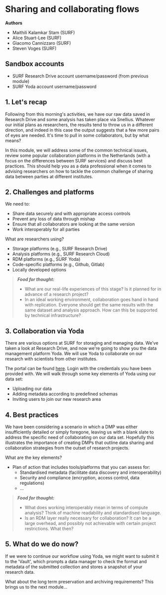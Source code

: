 # Sharing and collaborating flows

**Authors**
- Maithili Kalamkar Stam (SURF)
- Alice Stuart-Lee (SURF)
- Giacomo Cannizzaro (SURF)
- Steven Voges (SURF)

## Sandbox accounts 

- SURF Research Drive account username/password (from previous module)
- SURF Yoda account username/password

## 1. Let's recap
Following from this morning's activities, we have our raw data saved in Research Drive and some analysis has taken place via Snellius. Whatever our initial plans as researchers, the results tend to throw us in a different direction, and indeed in this case the output suggests that a few more pairs of eyes are needed. It's time to pull in some collaborators, but by what means?  

In this module, we will address some of the common technical issues, review some popular collaboration platforms in the Netherlands (with a focus on the differences between SURF services) and discuss best practices. This should help you as a data professional when it comes to advising researchers on how to tackle the common challenge of sharing data between parties at different institutes. 

## 2. Challenges and platforms 

We need to: 
- Share data securely and with appropriate access controls
- Prevent any loss of data through mishap
- Ensure that all collaborators are looking at the same version 
- Work interoperably for all parties

What are researchers using? 
- Storage platforms (e.g., SURF Research Drive)
- Analysis platforms (e.g., SURF Research Cloud)
- RDM platforms (e.g., SURF Yoda)
- Code-specific platforms (e.g., Github, Gitlab)
- Locally developed options

> **_Food for thought:_**
> * What are our real-life experiences of this stage? Is it planned for in advance of a research project? 
> * In an ideal working environment, collaboration goes hand in hand with replication. Everyone should get the same results with the same dataset and analysis approach. How can this be supported by technical infrastructure? 

## 3. Collaboration via Yoda

There are various options at SURF for storaging and managing data. We've taken a look at Research Drive, and now we're going to show you the data management platform Yoda. We will use Yoda to collaborate on our research with scientists from other institutes. 

The portal can be found [here](https://scuba-yoda.irods.surfsara.nl). Login with the credentials you have been provided with. We will walk through some key elements of Yoda using our data set:
- Uploading our data
- Adding metadata according to predefined schemas
- Inviting users to join our new research area

## 4. Best practices
We have been considering a scenario in which a DMP was either insufficiently detailed or simply foregone, leaving us with a blank slate to address the specific need of collaborating on our data set. Hopefully this illustrates the importance of creating DMPs that outline data sharing and collaboration strategies from the outset of research projects. 

What are the key elements? 
- Plan of action that includes tools/platforms that you can assess for:
  - Standardised metadata (facilitate data discovery and interoperability)
  - Security and compliance (encryption, access control, data regulations) 
  - ...

> **_Food for thought:_** 
> * What does working interoperably mean in terms of compute analysis? Think of machine readability and standardised language. 
> * Is an RDM layer really necessary for collaboration? It can be a large overhead, and possibly not achievable with certain project restrictions. What then? 

## 5. What do we do now? 
If we were to continue our workflow using Yoda, we might want to submit it to the 'Vault', which prompts a data manager to check the format and metadata of the submitted collection and stores a snapshot of your research data. 

What about the long term preservation and archiving requirements? This brings us to the next module... 
